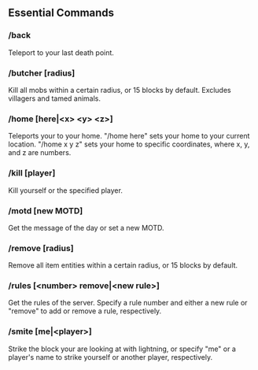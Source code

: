 ## Essential Commands  
### /back  
Teleport to your last death point.  
### /butcher [radius]  
Kill all mobs within a certain radius, or 15 blocks by default. Excludes villagers and tamed animals.  
### /home [here|\<x> \<y> \<z>]  
Teleports your to your home. "/home here" sets your home to your current location. "/home x y z" sets your home to specific coordinates, where x, y, and z are numbers.  
### /kill [player]  
Kill yourself or the specified player.  
### /motd [new MOTD]  
Get the message of the day or set a new MOTD.  
### /remove [radius]  
Remove all item entities within a certain radius, or 15 blocks by default.  
### /rules [\<number> remove|\<new rule>]  
Get the rules of the server. Specify a rule number and either a new rule or "remove" to add or remove a rule, respectively.  
### /smite [me|\<player>]
Strike the block your are looking at with lightning, or specify "me" or a player's name to strike yourself or another player, respectively.